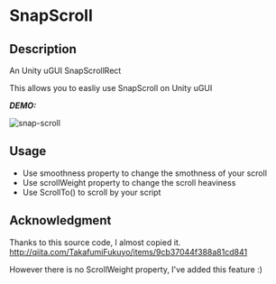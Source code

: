 # SnapScroll

## Description
An Unity uGUI SnapScrollRect

This allows you to easliy use SnapScroll on Unity uGUI

***DEMO:***

![snap-scroll](https://raw.githubusercontent.com/wiki/cyario/SnapScroll/images/snap-scroll.gif)

## Usage
* Use smoothness property to change the smothness of your scroll
* Use scrollWeight property to change the scroll heaviness
* Use ScrollTo() to scroll by your script
	
## Acknowledgment
Thanks to this source code, I almost copied it.
http://qiita.com/TakafumiFukuyo/items/9cb37044f388a81cd841


However there is no ScrollWeight property, I've added this feature :)
